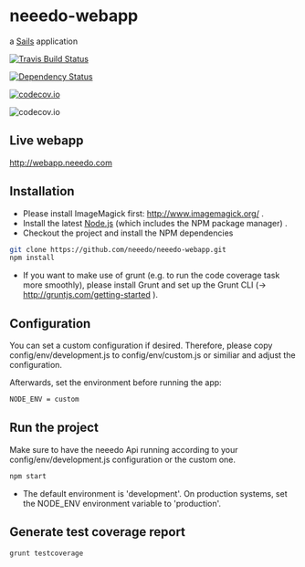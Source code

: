 # neeedo-webapp 

a [Sails](http://sailsjs.org) application

[![Travis Build Status][travis-image]][travis-url]

[![Dependency Status][dependencies-image]][dependencies-url]

[![codecov.io][codecov-image]][codecov-url]

![codecov.io][codecov-report]


Live webapp
----------

http://webapp.neeedo.com

Installation
----------

- Please install ImageMagick first: http://www.imagemagick.org/ .
- Install the latest [Node.js](https://nodejs.org/download/) (which includes the NPM package manager) .
- Checkout the project and install the NPM dependencies

```bash
git clone https://github.com/neeedo/neeedo-webapp.git
npm install
```

- If you want to make use of grunt (e.g. to run the code coverage task more smoothly), please install Grunt and set up the Grunt CLI (-> http://gruntjs.com/getting-started ).


Configuration
----------

You can set a custom configuration if desired. Therefore, please copy config/env/development.js to config/env/custom.js or similiar and adjust the configuration. 

Afterwards, set the environment before running the app:

```bash
NODE_ENV = custom
```

Run the project
----------

Make sure to have the neeedo Api running according to your config/env/development.js configuration or the custom one.

```bash
npm start
```

- The default environment is 'development'. On production systems, set the NODE_ENV environment variable to 'production'.

Generate test coverage report
----------

```bash
grunt testcoverage
```
[travis-image]: https://travis-ci.org/neeedo/neeedo-webapp.svg?branch=master
[travis-url]: https://travis-ci.org/neeedo/neeedo-webapp
[dependencies-image]: https://www.versioneye.com/user/projects/552e45184379b22cee000004/badge.svg?style=flat
[dependencies-url]: https://www.versioneye.com/user/projects/552e45184379b22cee000004
[codecov-image]: https://codecov.io/github/neeedo/neeedo-webapp/coverage.svg?branch=master
[codecov-url]: https://codecov.io/github/neeedo/neeedo-webapp?branch=master
[codecov-report]: https://codecov.io/github/neeedo/neeedo-webapp/branch.svg?branch=master
